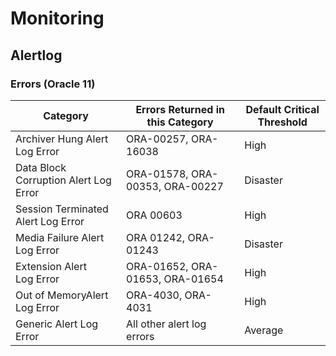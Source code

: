 # Monitoring

## Alertlog
### Errors (Oracle 11)

| Category                              | Errors Returned in this Category | Default Critical Threshold |
| ------------------------------------- | -------------------------------- | -------------------------- |
| Archiver Hung Alert Log Error         | ORA-00257, ORA-16038             | High                       |
| Data Block Corruption Alert Log Error | ORA-01578, ORA-00353, ORA-00227  | Disaster                   |
| Session Terminated Alert Log Error    | ORA 00603                        | High                       |
| Media Failure Alert Log Error         | ORA 01242, ORA-01243             | Disaster                   |
| Extension Alert Log Error             | ORA-01652, ORA-01653, ORA-01654  | High                       |
| Out of MemoryAlert Log Error          | ORA-4030, ORA-4031               | High                       |
| Generic Alert Log Error               | All other alert log errors       | Average                    |